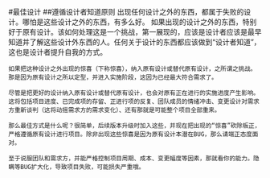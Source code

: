 #最佳设计
##遵循设计者知道原则
	出现任何设计之外的东西，都属于失败的设计。哪怕是这些设计之外的东西，有多么好。
	如果出现的设计之外的东西，特别好于原有设计。该如何处理这是一个挑战，第一展现的，应该是设计者应该是最早知道并了解这些设计外东西的人。任何关于设计的东西都应该做到“设计者知道”，这也是设计者提升自我的方式。

	如果把这种设计之外出现的惊喜（下称惊喜），纳入原有设计或替代原有设计，之所谓之挑战。那是因为原有设计之所以定型，并进入实施阶段，这因为已经最大符合需求了。
	
	尽管是把更好的设计纳入原有设计或替代原有设计，也会对原有正在进行的实施进度产生影响。这将包括项目进度、已完成项的存留、正进行项的反复、团队成员的情绪冲击、变更设计对需求方重新谈判（这将动摇需求方的需求变化）、还有那就是可能整个项目全部重来。

	那么最佳方式是什么呢？很简单，后续版本升级时加入这些，并现在把出现的“惊喜”砍除板正，严格遵循原有设计进行项目。除非出现这些惊喜是因为原有设计本潜在BUG，那么请端正态度面对。

	至于说服团队和需求方，并能严格控制项目周期、成本、变更幅度等因素，那就看你的能力。隐瞒等BUG扩大化，导致项目失败，可能损失严重哦。